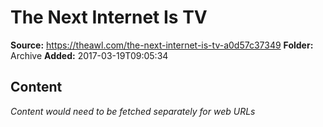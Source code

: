 # The Next Internet Is TV

**Source:** https://theawl.com/the-next-internet-is-tv-a0d57c37349
**Folder:** Archive
**Added:** 2017-03-19T09:05:34




## Content
*Content would need to be fetched separately for web URLs*
